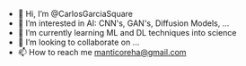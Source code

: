 - 👋 Hi, I’m @CarlosGarciaSquare
- 👀 I’m interested in AI: CNN's, GAN's, Diffusion Models, ...
- 🌱 I’m currently learning ML and DL techniques into science
- 💞️ I’m looking to collaborate on ...
- 📫 How to reach me manticoreha@gmail.com

<!---
CarlosGarciaSquare/CarlosGarciaSquare is a ✨ special ✨ repository because its `README.md` (this file) appears on your GitHub profile.
You can click the Preview link to take a look at your changes.
--->
